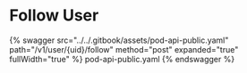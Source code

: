 # Follow User

{% swagger src="../../.gitbook/assets/pod-api-public.yaml" path="/v1/user/{uid}/follow" method="post" expanded="true" fullWidth="true" %} pod-api-public.yaml {% endswagger %}
